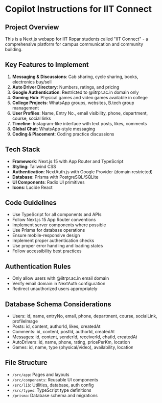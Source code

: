# Copilot Instructions for IIT Connect

<!-- Use this file to provide workspace-specific custom instructions to Copilot. For more details, visit https://code.visualstudio.com/docs/copilot/copilot-customization#_use-a-githubcopilotinstructionsmd-file -->

## Project Overview

This is a Next.js webapp for IIT Ropar students called "IIT Connect" - a comprehensive platform for campus communication and community building.

## Key Features to Implement

1. **Messaging & Discussions**: Cab sharing, cycle sharing, books, electronics buy/sell
2. **Auto Driver Directory**: Numbers, ratings, and pricing
3. **Google Authentication**: Restricted to @iitrpr.ac.in domain only
4. **Gaming Hub**: Physical games and video games available in college
5. **College Projects**: WhatsApp groups, websites, B.tech group management
6. **User Profiles**: Name, Entry No., email visibility, phone, department, course, social links
7. **Timeline**: Instagram-like interface with text posts, likes, comments
8. **Global Chat**: WhatsApp-style messaging
9. **Coding & Placement**: Coding practice discussions

## Tech Stack

- **Framework**: Next.js 15 with App Router and TypeScript
- **Styling**: Tailwind CSS
- **Authentication**: NextAuth.js with Google Provider (domain restricted)
- **Database**: Prisma with PostgreSQL/SQLite
- **UI Components**: Radix UI primitives
- **Icons**: Lucide React

## Code Guidelines

- Use TypeScript for all components and APIs
- Follow Next.js 15 App Router conventions
- Implement server components where possible
- Use Prisma for database operations
- Ensure mobile-responsive design
- Implement proper authentication checks
- Use proper error handling and loading states
- Follow accessibility best practices

## Authentication Rules

- Only allow users with @iitrpr.ac.in email domain
- Verify email domain in NextAuth configuration
- Redirect unauthorized users appropriately

## Database Schema Considerations

- Users: id, name, entryNo, email, phone, department, course, socialLink, profileImage
- Posts: id, content, authorId, likes, createdAt
- Comments: id, content, postId, authorId, createdAt
- Messages: id, content, senderId, receiverId, chatId, createdAt
- AutoDrivers: id, name, phone, rating, pricePerKm, location
- Games: id, name, type (physical/video), availability, location

## File Structure

- `/src/app`: Pages and layouts
- `/src/components`: Reusable UI components
- `/src/lib`: Utilities, database, auth config
- `/src/types`: TypeScript type definitions
- `/prisma`: Database schema and migrations
